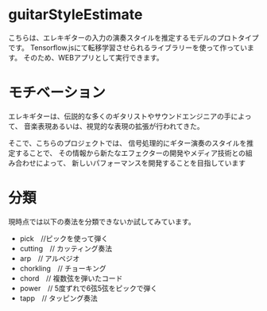 # guitarStyleEstimate

こちらは、エレキギターの入力の演奏スタイルを推定するモデルのプロトタイプです。
Tensorflow.jsにて転移学習させられるライブラリーを使って作っています。
そのため、WEBアプリとして実行できます。


# モチベーション
エレキギターは、伝説的な多くのギタリストやサウンドエンジニアの手によって、
音楽表現あるいは、視覚的な表現の拡張が行われてきた。

そこで、こちらのプロジェクトでは、
信号処理的にギター演奏のスタイルを推定することで、
その情報から新たなエフェクターの開発やメディア技術との組み合わせによって、
新しいパフォーマンスを開発することを目指しています

# 分類

現時点では以下の奏法を分類できないか試してみています。

- pick　//ピックを使って弾く
- cutting　// カッティング奏法
- arp　//  アルペジオ
- chorkling　// チョーキング
- chord　// 複数弦を弾いたコード
- power　// 5度ずれで6弦5弦をピックで弾く
- tapp　//  タッピング奏法


